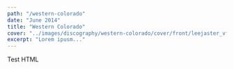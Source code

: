 ```yaml
---
path: "/western-colorado"
date: "June 2014"
title: "Western Colorado"
cover: "../images/discography/western-colorado/cover/front/leejaster_vf2-w800h800@2x.jpg"
excerpt: "Lorem ipusm..."
---
```


Test HTML
